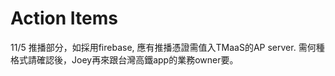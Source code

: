 # Action Items

11/5 推播部分，如採用firebase, 應有推播憑證需值入TMaaS的AP server. 需何種格式請確認後，Joey再來跟台灣高鐵app的業務owner要。

